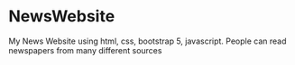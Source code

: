 # NewsWebsite
My  News Website using html, css, bootstrap 5, javascript. People can read newspapers from many different sources
